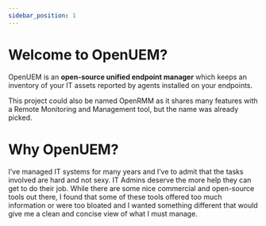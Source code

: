 ```yaml
---
sidebar_position: 1
---
```


# Welcome to OpenUEM?

OpenUEM is an **open-source unified endpoint manager** which keeps an inventory of your IT assets reported by agents installed on your endpoints.

This project could also be named OpenRMM as it shares many features with a Remote Monitoring and Management tool, but the name was already picked.

# Why OpenUEM?

I’ve managed IT systems for many years and I’ve to admit that the tasks involved are hard and not sexy. IT Admins deserve the more help they can get to do their job.
While there are some nice commercial and open-source tools out there, I found that some of these tools offered too much information or were too bloated and I wanted something different that would give me a clean and concise view of what I must manage.
